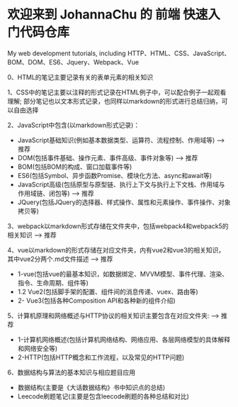# 欢迎来到 JohannaChu 的 前端 快速入门代码仓库
My web development tutorials, including HTTP、HTML、CSS、JavaScript、BOM、DOM、ES6、Jquery、Webpack、Vue

0、HTML的笔记主要记录有关的表单元素的相关知识

1、CSS中的笔记主要以注释的形式记录在HTML例子中，可以配合例子一起观看理解; 部分笔记也以文本形式记录，也同样以markdown的形式进行总结归纳，可以自由选择

2、JavaScript中包含(以markdown形式记录)：
- JavaScript基础知识(例如基本数据类型、运算符、流程控制、作用域等) --> 推荐
- DOM(包括事件基础、操作元素、事件高级、事件对象等) --> 推荐
- BOM(包括BOM的构成、窗口加载事件等)
- ES6(包括Symbol、异步函数Promise、模块化方法、async和await等)
- JavaScript高级(包括原型与原型链、执行上下文与执行上下文栈、作用域与作用域链、闭包等) --> 推荐
- JQuery(包括JQuery的选择器、样式操作、属性和元素操作、事件操作、对象拷贝等)
  

3、webpack以markdown形式存储在文件夹中，包括webpack4和webpack5的相关知识 --> 推荐

4、vue以markdown的形式存储在对应文件夹，内有vue2和vue3的相关知识，其中vue2分两个.md文件描述 --> 推荐
- 1-vue(包括vue的最基本知识，如数据绑定、MVVM模型、事件代理、渲染、指令、生命周期、组件等)
- 1.2 Vue2(包括脚手架的配置、组件间的消息传递、vuex、路由等)
- 2- Vue3(包括各种Composition API和各种新的组件介绍)

5、计算机原理和网络概述与HTTP协议的相关知识主要包含在对应文件夹:  --> 推荐
- 1-计算机网络概述(包括计算机网络结构、网络应用、各层网络模型的具体解释和网络安全等)
- 2-HTTP(包括HTTP概念和工作流程，以及常见的HTTP问题)

6、数据结构与算法的基本知识与相应题目应用
- 数据结构(主要是《大话数据结构》书中知识点的总结)
- Leecode刷题笔记(主要是包含leecode刷题的各种总结和对比)
